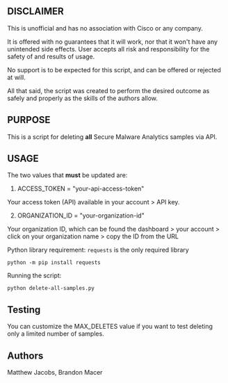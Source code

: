## DISCLAIMER

This is unofficial and has no association with Cisco or any company.

It is offered with no guarantees that it will work, nor that it won't have any unintended side effects. User accepts all risk and responsibility for the safety of and results of usage.

No support is to be expected for this script, and can be offered or rejected at will.

All that said, the script was created to perform the desired outcome as safely and properly as the skills of the authors allow.

## PURPOSE

This is a script for deleting **all** Secure Malware Analytics samples via API.

## USAGE

The two values that **must** be updated are:

1. ACCESS_TOKEN = "your-api-access-token"

Your access token (API) available in your account > API key.

2. ORGANIZATION_ID = "your-organization-id"

Your organization ID, which can be found the dashboard > your account > click on your organization name > copy the ID from the URL

Python library requirement:
`requests` is the only required library

```
python -m pip install requests
```

Running the script:

```
python delete-all-samples.py
```

## Testing

You can customize the MAX_DELETES value if you want to test deleting only a limited number of samples.

## Authors

Matthew Jacobs, Brandon Macer
